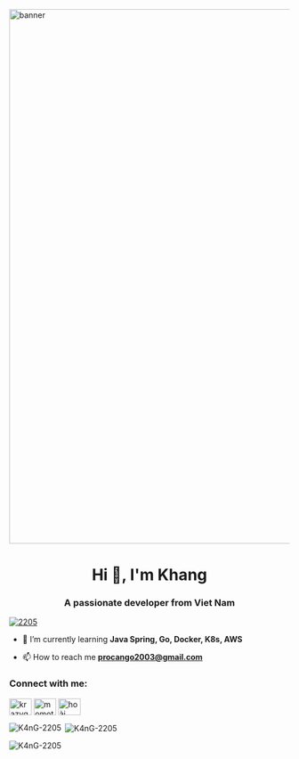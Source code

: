 <img alt="banner" style="width:100vw" src="https://media.giphy.com/media/v1.Y2lkPTc5MGI3NjExazhpbXF4enF3bmEwZDF3ODJ6dnlvMHJvcWdzZWlkcXoxdmU3eHVjaiZlcD12MV9pbnRlcm5hbF9naWZfYnlfaWQmY3Q9Zw/bi6RQ5x3tqoSI/giphy.gif">

<h1 align="center">Hi 👋, I'm Khang</h1>
<h3 align="center">A passionate developer from Viet Nam</h3>

<p align="left"> <a href="https://github.com/ryo-ma/github-profile-trophy"><img src="https://github-profile-trophy.vercel.app/?username=Hypr2205" alt="2205" /></a> </p>

- 🌱 I’m currently learning **Java Spring, Go, Docker, K8s, AWS**

- 📫 How to reach me **procango2003@gmail.com**

<h3 align="left">Connect with me:</h3>
<p align="left">
<a href="https://dev.to/krazyguy2205" target="blank"><img align="center" src="https://raw.githubusercontent.com/rahuldkjain/github-profile-readme-generator/master/src/images/icons/Social/devto.svg" alt="krazyguy2205" height="30" width="40" /></a>
<a href="https://twitter.com/Hypr2205" target="blank"><img align="center" src="https://raw.githubusercontent.com/rahuldkjain/github-profile-readme-generator/master/src/images/icons/Social/twitter.svg" alt="momotarou_dev" height="30" width="40" /></a>
<a href="https://www.facebook.com/khang.Hypr.2205/" target="blank"><img align="center" src="https://raw.githubusercontent.com/rahuldkjain/github-profile-readme-generator/master/src/images/icons/Social/facebook.svg" alt="hoài khang" height="30" width="40" /></a>
</p>

<p><img align="left" src="https://github-readme-stats.vercel.app/api/top-langs?username=Hypr2205&show_icons=true&locale=en&layout=compact" alt="K4nG-2205" /></p>

<p>&nbsp;<img align="center" src="https://github-readme-stats.vercel.app/api?username=Hypr2205&show_icons=true&locale=en" alt="K4nG-2205" /></p>

<p><img align="center" src="https://github-readme-streak-stats.herokuapp.com/?user=Hypr2205&" alt="K4nG-2205" /></p>
